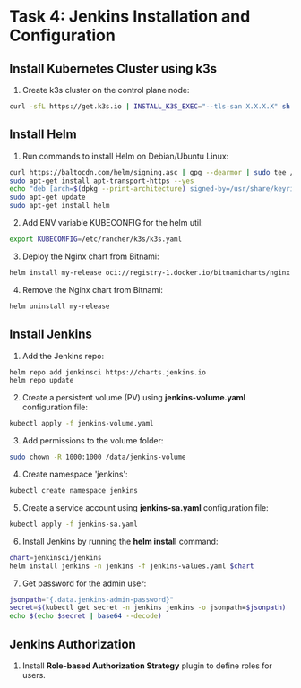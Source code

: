 # Task 4: Jenkins Installation and Configuration

## Install Kubernetes Cluster using k3s

1. Create k3s cluster on the control plane node:

```bash
curl -sfL https://get.k3s.io | INSTALL_K3S_EXEC="--tls-san X.X.X.X" sh -s - --write-kubeconfig-mode 644
```

## Install Helm

1. Run commands to install Helm on Debian/Ubuntu Linux:

```bash
curl https://baltocdn.com/helm/signing.asc | gpg --dearmor | sudo tee /usr/share/keyrings/helm.gpg > /dev/null
sudo apt-get install apt-transport-https --yes
echo "deb [arch=$(dpkg --print-architecture) signed-by=/usr/share/keyrings/helm.gpg] https://baltocdn.com/helm/stable/debian/ all main" | sudo tee /etc/apt/sources.list.d/helm-stable-debian.list
sudo apt-get update
sudo apt-get install helm
```

2. Add ENV variable KUBECONFIG for the helm util:

```bash
export KUBECONFIG=/etc/rancher/k3s/k3s.yaml
```

3. Deploy the Nginx chart from Bitnami:

```bash
helm install my-release oci://registry-1.docker.io/bitnamicharts/nginx
```

4. Remove the Nginx chart from Bitnami:

```bash
helm uninstall my-release
```

## Install Jenkins

1. Add the Jenkins repo:

```bash
helm repo add jenkinsci https://charts.jenkins.io
helm repo update
```

2. Create a persistent volume (PV) using **jenkins-volume.yaml** configuration file:

```bash
kubectl apply -f jenkins-volume.yaml
```

3. Add permissions to the volume folder:

```bash
sudo chown -R 1000:1000 /data/jenkins-volume
```

4. Create namespace 'jenkins':

```bash
kubectl create namespace jenkins
```

5. Create a service account using **jenkins-sa.yaml** configuration file:

```bash
kubectl apply -f jenkins-sa.yaml
```

6. Install Jenkins by running the **helm install** command:

```bash
chart=jenkinsci/jenkins
helm install jenkins -n jenkins -f jenkins-values.yaml $chart
```

7. Get password for the admin user:

```bash
jsonpath="{.data.jenkins-admin-password}"
secret=$(kubectl get secret -n jenkins jenkins -o jsonpath=$jsonpath)
echo $(echo $secret | base64 --decode)
```

## Jenkins Authorization

1. Install **Role-based Authorization Strategy** plugin to define roles for users.
